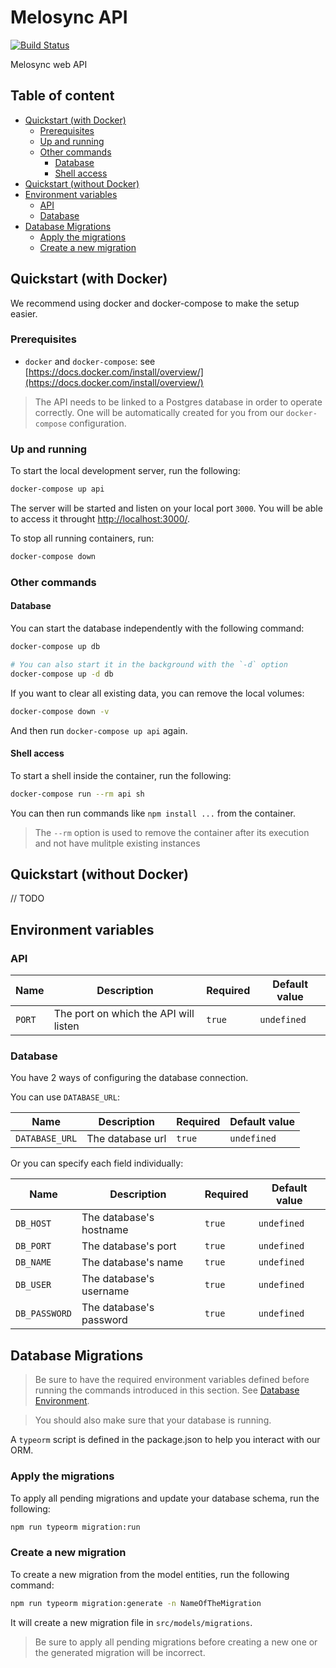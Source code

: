 # Melosync API

[![Build Status](https://travis-ci.org/melosync/api.svg?branch=master)](https://travis-ci.org/melosync/api)

Melosync web API

## Table of content

<!-- toc -->

- [Quickstart (with Docker)](#quickstart-with-docker)
  * [Prerequisites](#prerequisites)
  * [Up and running](#up-and-running)
  * [Other commands](#other-commands)
    + [Database](#database)
    + [Shell access](#shell-access)
- [Quickstart (without Docker)](#quickstart-without-docker)
- [Environment variables](#environment-variables)
  * [API](#api)
  * [Database](#database-1)
- [Database Migrations](#database-migrations)
  * [Apply the migrations](#apply-the-migrations)
  * [Create a new migration](#create-a-new-migration)

<!-- tocstop -->

## Quickstart (with Docker)

We recommend using docker and docker-compose to make the setup easier.

### Prerequisites

- `docker` and `docker-compose`: see [https://docs.docker.com/install/overview/](https://docs.docker.com/install/overview/)

> The API needs to be linked to a Postgres database in order to operate correctly. One will be automatically created for you from our `docker-compose` configuration.

### Up and running

To start the local development server, run the following:

```sh
docker-compose up api
```

The server will be started and listen on your local port `3000`. You will be able to access it throught [http://localhost:3000/](http://localhost:3000/).

To stop all running containers, run:

```sh
docker-compose down
```

### Other commands

#### Database

You can start the database independently with the following command:

```sh
docker-compose up db

# You can also start it in the background with the `-d` option
docker-compose up -d db
```

If you want to clear all existing data, you can remove the local volumes:

```sh
docker-compose down -v
```

And then run `docker-compose up api` again.

#### Shell access

To start a shell inside the container, run the following:

```sh
docker-compose run --rm api sh
```

You can then run commands like `npm install ...` from the container.

> The `--rm` option is used to remove the container after its execution and not have mulitple existing instances

## Quickstart (without Docker)

// TODO

## Environment variables

### API

| Name | Description | Required | Default value |
|------|-------------|----------|---------------|
| `PORT` | The port on which the API will listen | `true` | `undefined` |

### Database

You have 2 ways of configuring the database connection.

You can use `DATABASE_URL`:

| Name | Description | Required | Default value |
|------|-------------|----------|---------------|
| `DATABASE_URL` | The database url | `true` | `undefined` |

Or you can specify each field individually:

| Name | Description | Required | Default value |
|------|-------------|----------|---------------|
| `DB_HOST` | The database's hostname | `true` | `undefined` |
| `DB_PORT` | The database's port | `true` | `undefined` |
| `DB_NAME` | The database's name | `true` | `undefined` |
| `DB_USER` | The database's username | `true` | `undefined` |
| `DB_PASSWORD` | The database's password | `true` | `undefined` |

## Database Migrations

> Be sure to have the required environment variables defined before running the commands introduced in this section. See [Database Environment](#database-1).

> You should also make sure that your database is running.

A `typeorm` script is defined in the package.json to help you interact with our ORM.

### Apply the migrations

To apply all pending migrations and update your database schema, run the following:

```sh
npm run typeorm migration:run
```

### Create a new migration

To create a new migration from the model entities, run the following command:

```sh
npm run typeorm migration:generate -n NameOfTheMigration
```

It will create a new migration file in `src/models/migrations`.

> Be sure to apply all pending migrations before creating a new one or the generated migration will be incorrect.
